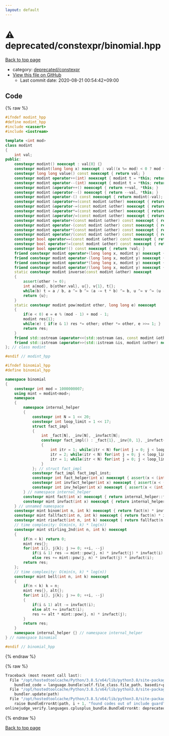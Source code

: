 ```yaml
---
layout: default
---
```


<!-- mathjax config similar to math.stackexchange -->
<script type="text/javascript" async
  src="https://cdnjs.cloudflare.com/ajax/libs/mathjax/2.7.5/MathJax.js?config=TeX-MML-AM_CHTML">
</script>
<script type="text/x-mathjax-config">
  MathJax.Hub.Config({
    TeX: { equationNumbers: { autoNumber: "AMS" }},
    tex2jax: {
      inlineMath: [ ['$','$'] ],
      processEscapes: true
    },
    "HTML-CSS": { matchFontHeight: false },
    displayAlign: "left",
    displayIndent: "2em"
  });
</script>

<script type="text/javascript" src="https://cdnjs.cloudflare.com/ajax/libs/jquery/3.4.1/jquery.min.js"></script>
<script src="https://cdn.jsdelivr.net/npm/jquery-balloon-js@1.1.2/jquery.balloon.min.js" integrity="sha256-ZEYs9VrgAeNuPvs15E39OsyOJaIkXEEt10fzxJ20+2I=" crossorigin="anonymous"></script>
<script type="text/javascript" src="../../../assets/js/copy-button.js"></script>
<link rel="stylesheet" href="../../../assets/css/copy-button.css" />


# :warning: deprecated/constexpr/binomial.hpp

<a href="../../../index.html">Back to top page</a>

* category: <a href="../../../index.html#687b3fe2f296e7c5f7e4c4d583f8b9a2">deprecated/constexpr</a>
* <a href="{{ site.github.repository_url }}/blob/master/deprecated/constexpr/binomial.hpp">View this file on GitHub</a>
    - Last commit date: 2020-08-21 00:54:42+09:00




## Code

<a id="unbundled"></a>
{% raw %}
```cpp
#ifndef modint_hpp
#define modint_hpp
#include <cassert>
#include <iostream>

template <int mod>
class modint
{
    int val;
public:
    constexpr modint() noexcept : val{0} {}
    constexpr modint(long long x) noexcept : val((x %= mod) < 0 ? mod + x : x) {}
    constexpr long long value() const noexcept { return val; }
    constexpr modint operator++(int) noexcept { modint t = *this; return ++val, t; }
    constexpr modint operator--(int) noexcept { modint t = *this; return --val, t; }
    constexpr modint &operator++() noexcept { return ++val, *this; }
    constexpr modint &operator--() noexcept { return --val, *this; }
    constexpr modint operator-() const noexcept { return modint(-val); }
    constexpr modint &operator+=(const modint &other) noexcept { return (val += other.val) < mod ? 0 : val -= mod, *this; }
    constexpr modint &operator-=(const modint &other) noexcept { return (val += mod - other.val) < mod ? 0 : val -= mod, *this; }
    constexpr modint &operator*=(const modint &other) noexcept { return val = (long long)val * other.val % mod, *this; }
    constexpr modint &operator/=(const modint &other) noexcept { return *this *= inverse(other); }
    constexpr modint operator+(const modint &other) const noexcept { return modint(*this) += other; }
    constexpr modint operator-(const modint &other) const noexcept { return modint(*this) -= other; }
    constexpr modint operator*(const modint &other) const noexcept { return modint(*this) *= other; }
    constexpr modint operator/(const modint &other) const noexcept { return modint(*this) /= other; }
    constexpr bool operator==(const modint &other) const noexcept { return val == other.val; }
    constexpr bool operator!=(const modint &other) const noexcept { return val != other.val; }
    constexpr bool operator!() const noexcept { return !val; }
    friend constexpr modint operator+(long long x, modint y) noexcept { return modint(x) + y; }
    friend constexpr modint operator-(long long x, modint y) noexcept { return modint(x) - y; }
    friend constexpr modint operator*(long long x, modint y) noexcept { return modint(x) * y; }
    friend constexpr modint operator/(long long x, modint y) noexcept { return modint(x) / y; }
    static constexpr modint inverse(const modint &other) noexcept
    {
        assert(other != 0);
        int a{mod}, b{other.val}, u{}, v{1}, t{};
        while(b) t = a / b, a ^= b ^= (a -= t * b) ^= b, u ^= v ^= (u -= t * v) ^= v;
        return {u};
    }
    static constexpr modint pow(modint other, long long e) noexcept
    {
        if(e < 0) e = e % (mod - 1) + mod - 1;
        modint res{1};
        while(e) { if(e & 1) res *= other; other *= other, e >>= 1; }
        return res;
    }
    friend std::ostream &operator<<(std::ostream &os, const modint &other) noexcept { return os << other.val; }
    friend std::istream &operator>>(std::istream &is, modint &other) noexcept { long long val; other = {(is >> val, val)}; return is; }
}; // class modint

#endif // modint_hpp

#ifndef binomial_hpp
#define binomial_hpp

namespace binomial
{
    constexpr int mod = 1000000007;
    using mint = modint<mod>;
    namespace
    {
        namespace internal_helper
        {
            constexpr int N = 1 << 20;
            constexpr int loop_limit = 1 << 17;
            struct fact_impl
            {
                int _fact[N], _inv[N], _invfact[N];
                constexpr fact_impl() : _fact{1}, _inv{0, 1}, _invfact{1}
                {
                    int itr = 1; while(itr < N) for(int j = 0; j < loop_limit && itr < N; ++itr, ++j) _fact[itr] = (long long)_fact[itr - 1] * itr % mod;
                    itr = 2; while(itr < N) for(int j = 0; j < loop_limit && itr < N; ++itr, ++j) _inv[itr] = mod - (long long)_inv[mod % itr] * (mod / itr) % mod;
                    itr = 1; while(itr < N) for(int j = 0; j < loop_limit && itr < N; ++itr, ++j) _invfact[itr] = (long long)_invfact[itr - 1] * _inv[itr] % mod;
                }
            }; // struct fact_impl
            constexpr fact_impl fact_impl_inst;
            constexpr int fact_helper(int x) noexcept { assert(x < (int)N); return x < 0 ? 0 : fact_impl_inst._fact[x]; }
            constexpr int invfact_helper(int x) noexcept { assert(x < (int)N); return x < 0 ? 0 : fact_impl_inst._invfact[x]; }
            constexpr int inv_helper(int x) noexcept { assert(x < (int)N); return x < 0 ? 0 : fact_impl_inst._inv[x]; }
        } // namespace internal_helper
        constexpr mint fact(int x) noexcept { return internal_helper::fact_helper(x); }
        constexpr mint invfact(int x) noexcept { return internal_helper::invfact_helper(x); }
    } // unnamed namespace
    constexpr mint binom(int n, int k) noexcept { return fact(n) * invfact(k) * invfact(n - k); }
    constexpr mint fallfact(int n, int k) noexcept { return fact(n) * invfact(n - k); }
    constexpr mint risefact(int n, int k) noexcept { return fallfact(n + k - 1, k); }
    // time complexity: O(min(n, k) * log(n))
    constexpr mint stirling_2nd(int n, int k) noexcept
    {
        if(n < k) return 0;
        mint res{};
        for(int i{}, j{k}; j >= 0; ++i, --j)
            if(i & 1) res -= mint::pow(j, n) * invfact(j) * invfact(i);
            else res += mint::pow(j, n) * invfact(j) * invfact(i);
        return res;
    };
    // time complexity: O(min(n, k) * log(n))
    constexpr mint bell(int n, int k) noexcept
    {
        if(n < k) k = n;
        mint res{}, alt{};
        for(int i{}, j{k}; j >= 0; ++i, --j)
        {
            if(i & 1) alt -= invfact(i);
            else alt += invfact(i);
            res += alt * mint::pow(j, n) * invfact(j);
        }
        return res;
    }
    namespace internal_helper {} // namespace internal_helper
} // namespace binomial

#endif // binomial_hpp

```
{% endraw %}

<a id="bundled"></a>
{% raw %}
```cpp
Traceback (most recent call last):
  File "/opt/hostedtoolcache/Python/3.8.5/x64/lib/python3.8/site-packages/onlinejudge_verify/docs.py", line 349, in write_contents
    bundled_code = language.bundle(self.file_class.file_path, basedir=pathlib.Path.cwd())
  File "/opt/hostedtoolcache/Python/3.8.5/x64/lib/python3.8/site-packages/onlinejudge_verify/languages/cplusplus.py", line 185, in bundle
    bundler.update(path)
  File "/opt/hostedtoolcache/Python/3.8.5/x64/lib/python3.8/site-packages/onlinejudge_verify/languages/cplusplus_bundle.py", line 353, in update
    raise BundleErrorAt(path, i + 1, "found codes out of include guard")
onlinejudge_verify.languages.cplusplus_bundle.BundleErrorAt: deprecated/constexpr/binomial.hpp: line 53: found codes out of include guard

```
{% endraw %}

<a href="../../../index.html">Back to top page</a>

